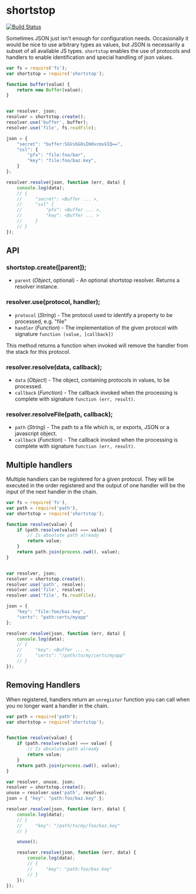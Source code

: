 # shortstop

[![Build Status](https://travis-ci.org/krakenjs/shortstop.svg?branch=master)](https://travis-ci.org/krakenjs/shortstop)  

Sometimes JSON just isn't enough for configuration needs. Occasionally it would be nice to use arbitrary types as values,
but JSON is necessarily a subset of all available JS types. `shortstop` enables the use of protocols and handlers to
enable identification and special handling of json values.

```javascript
var fs = require('fs');
var shortstop = require('shortstop');

function buffer(value) {
    return new Buffer(value);
}


var resolver, json;
resolver = shortstop.create();
resolver.use('buffer', buffer);
resolver.use('file', fs.readFile);

json = {
    "secret": "buffer:SGVsbG8sIHdvcmxkIQ==",
    "ssl": {
        "pfx": "file:foo/bar",
        "key": "file:foo/baz.key",
    }
};

resolver.resolve(json, function (err, data) {
    console.log(data);
    // {
    //     "secret": <Buffer ... >,
    //     "ssl" {
    //         "pfx": <Buffer ... >,
    //         "key": <Buffer ... >
    //     }
    // }
});
```

## API
### shortstop.create([parent]);

* `parent` (*Object*, optional) - An optional shortstop resolver. Returns a resolver instance.


### resolver.use(protocol, handler);

* `protocol` (*String*) - The protocol used to identify a property to be processed, e.g. "file"
* `handler` (*Function*) - The implementation of the given protocol with signature `function (value, [callback])`

This method returns a function when invoked will remove the handler from the stack for this protocol.


### resolver.resolve(data, callback);

* `data` (*Object*) - The object, containing protocols in values, to be processed.
* `callback` (*Function*) - The callback invoked when the processing is complete with signature `function (err, result)`.


### resolver.resolveFile(path, callback);

* `path` (*String*) - The path to a file which is, or exports, JSON or a javascript object.
* `callback` (*Function*) - The callback invoked when the processing is complete with signature `function (err, result)`.


## Multiple handlers
Multiple handlers can be registered for a given protocol. They will be executed in the order registered and the output
of one handler will be the input of the next handler in the chain.

```javascript
var fs = require('fs'),
var path = require('path'),
var shortstop = require('shortstop');

function resolve(value) {
    if (path.resolve(value) === value) {
        // Is absolute path already
        return value;
    }
    return path.join(process.cwd(), value);
}


var resolver, json;
resolver = shortstop.create();
resolver.use('path', resolve);
resolver.use('file', resolve);
resolver.use('file', fs.readFile);

json = {
    "key": "file:foo/baz.key",
    "certs": "path:certs/myapp"
};

resolver.resolve(json, function (err, data) {
    console.log(data);
    // {
    //     "key": <Buffer ... >,
    //     "certs": "/path/to/my/certs/myapp"
    // }
});
```


## Removing Handlers

When registered, handlers return an `unregister` function you can call when you no longer want a handler in the chain.

```javascript
var path = require('path');
var shortstop = require('shortstop');


function resolve(value) {
    if (path.resolve(value) === value) {
        // Is absolute path already
        return value;
    }
    return path.join(process.cwd(), value);
}

var resolver, unuse, json;
resolver = shortstop.create();
unuse = resolver.use('path', resolve);
json = { "key": "path:foo/baz.key" };

resolver.resolve(json, function (err, data) {
    console.log(data);
    // {
    //     "key": "/path/to/my/foo/baz.key"
    // }

    unuse();

    resolver.resolve(json, function (err, data) {
        console.log(data);
        // {
        //     "key": "path:foo/baz.key"
        // }
    });
});
```
